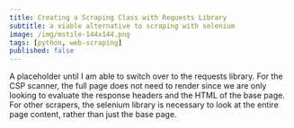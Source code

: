 ```yaml
---
title: Creating a Scraping Class with Requests Library
subtitle: a viable alternative to scraping with selenium
image: /img/mstile-144x144.png
tags: [python, web-scraping]
published: false
---
```


A placeholder until I am able to switch over to the requests library. 
For the CSP scanner, the full page does not need to render since we are only looking to evaluate the response headers and the HTML of the base page.
For other scrapers, the selenium library is necessary to look at the entire page content, rather than just the base page.
